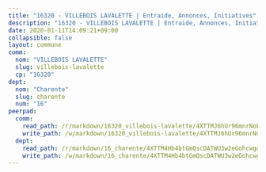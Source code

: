 ```yaml
---
title: "16320 - VILLEBOIS LAVALETTE | Entraide, Annonces, Initiatives"
description: "16320 - VILLEBOIS LAVALETTE | Entraide, Annonces, Initiatives"
date: 2020-01-11T14:09:21+09:00
collapsible: false
layout: commune
comm:
  nom: "VILLEBOIS LAVALETTE"
  slug: villebois-lavalette
  cp: "16320"
dept:
  nom: "Charente"
  slug: charente
  num: "16"
peerpad:
  comm:
    read_path: /r/markdown/16320_villebois-lavalette/4XTTMJ6hUr96mnrNoPStwZCNUP4LsbpPt5Lz5qdsEtGTRznEU
    write_path: /w/markdown/16320_villebois-lavalette/4XTTMJ6hUr96mnrNoPStwZCNUP4LsbpPt5Lz5qdsEtGTRznEU-K3TgUjajR2UpGvBDSquTuJXHsZX5qQHNRjU9ejqhJruSMHryRVBgFiw5cW59gPpRyQaj12Sq6W9BKNdVQT18mChnbGJ1YeYhgx7qJnfciLjzekd1wi75bJAqsktAUWdnFXzF3qQ4
  dept:
    read_path: /r/markdown/16_charente/4XTTM4Hb4btGmQscDATWU3w2eGohcwgqasCDtGWVahJnAEsq8
    write_path: /w/markdown/16_charente/4XTTM4Hb4btGmQscDATWU3w2eGohcwgqasCDtGWVahJnAEsq8-K3TgU9zhAjxEMbYrSr9VB24idAgS7xBryN3TjEsJmsrToRfRc8PWUu9zDXmtMXWLR7TNqZhAPJFsnJ4QbuWpLJvHpyW2q8LZxtsaakTfiMdj4HFsc11ZXzpn4aT8zYKZzSLwV1CA
---
```


